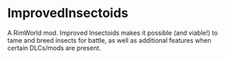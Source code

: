 # ImprovedInsectoids
A RimWorld mod. Improved Insectoids makes it possible (and viable!) to tame and breed insects for battle, as well as additional features when certain DLCs/mods are present.
